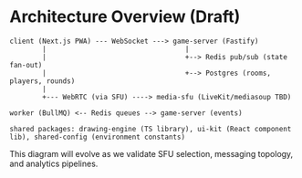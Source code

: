 # Architecture Overview (Draft)

```
client (Next.js PWA) --- WebSocket ---> game-server (Fastify)
        |                                  |
        |                                  +--> Redis pub/sub (state fan-out)
        |                                  +--> Postgres (rooms, players, rounds)
        |
        +--- WebRTC (via SFU) ----> media-sfu (LiveKit/mediasoup TBD)

worker (BullMQ) <-- Redis queues --> game-server (events)

shared packages: drawing-engine (TS library), ui-kit (React component lib), shared-config (environment constants)
```

This diagram will evolve as we validate SFU selection, messaging topology, and analytics pipelines.
